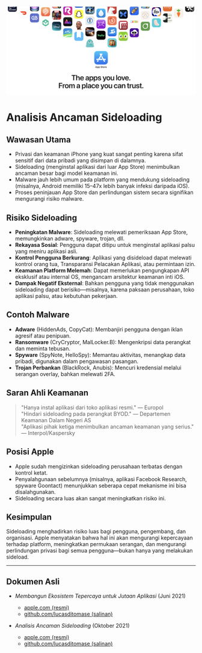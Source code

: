 ![Banner](../assets/banner.png)  

# Analisis Ancaman Sideloading  

## Wawasan Utama  

- Privasi dan keamanan iPhone yang kuat sangat penting karena sifat sensitif dari data pribadi yang disimpan di dalamnya.  
- Sideloading (menginstal aplikasi dari luar App Store) menimbulkan ancaman besar bagi model keamanan ini.  
- Malware jauh lebih umum pada platform yang mendukung sideloading (misalnya, Android memiliki 15–47x lebih banyak infeksi daripada iOS).  
- Proses peninjauan App Store dan perlindungan sistem secara signifikan mengurangi risiko malware.  

## Risiko Sideloading  

- **Peningkatan Malware**: Sideloading melewati pemeriksaan App Store, memungkinkan adware, spyware, trojan, dll.  
- **Rekayasa Sosial**: Pengguna dapat ditipu untuk menginstal aplikasi palsu yang meniru aplikasi asli.  
- **Kontrol Pengguna Berkurang**: Aplikasi yang disideload dapat melewati kontrol orang tua, Transparansi Pelacakan Aplikasi, atau permintaan izin.  
- **Keamanan Platform Melemah**: Dapat memerlukan pengungkapan API eksklusif atau internal OS, mengancam arsitektur keamanan inti iOS.  
- **Dampak Negatif Eksternal**: Bahkan pengguna yang tidak menggunakan sideloading dapat berisiko—misalnya, karena paksaan perusahaan, toko aplikasi palsu, atau kebutuhan pekerjaan.  

## Contoh Malware  

- **Adware** (HiddenAds, CopyCat): Membanjiri pengguna dengan iklan agresif atau penipuan.  
- **Ransomware** (CryCryptor, MalLocker.B): Mengenkripsi data perangkat dan meminta tebusan.  
- **Spyware** (SpyNote, HelloSpy): Memantau aktivitas, menangkap data pribadi, digunakan dalam pengawasan pasangan.  
- **Trojan Perbankan** (BlackRock, Anubis): Mencuri kredensial melalui serangan overlay, bahkan melewati 2FA.  

## Saran Ahli Keamanan  

> "Hanya instal aplikasi dari toko aplikasi resmi." — Europol  
> "Hindari sideloading pada perangkat BYOD." — Departemen Keamanan Dalam Negeri AS  
> "Aplikasi pihak ketiga menimbulkan ancaman keamanan yang serius." — Interpol/Kaspersky  

## Posisi Apple  

- Apple sudah mengizinkan sideloading perusahaan terbatas dengan kontrol ketat.  
- Penyalahgunaan sebelumnya (misalnya, aplikasi Facebook Research, spyware Goontact) menunjukkan seberapa cepat mekanisme ini bisa disalahgunakan.  
- Sideloading secara luas akan sangat meningkatkan risiko ini.  

## Kesimpulan  

Sideloading menghadirkan risiko luas bagi pengguna, pengembang, dan organisasi. Apple menyatakan bahwa hal ini akan mengurangi kepercayaan terhadap platform, meningkatkan permukaan serangan, dan mengurangi perlindungan privasi bagi semua pengguna—bukan hanya yang melakukan sideload.  

---  

## Dokumen Asli  

- *Membangun Ekosistem Tepercaya untuk Jutaan Aplikasi* (Juni 2021)  
  -  [apple.com (resmi)](https://www.apple.com/privacy/docs/Building_a_Trusted_Ecosystem_for_Millions_of_Apps.pdf)  
  -  [github.com/lucasditomase (salinan)](https://github.com/lucasditomase/app-restrictions/blob/main/summary.pdf)  

- *Analisis Ancaman Sideloading* (Oktober 2021)  
  -  [apple.com (resmi)](https://www.apple.com/privacy/docs/Building_a_Trusted_Ecosystem_for_Millions_of_Apps_A_Threat_Analysis_of_Sideloading.pdf)  
  -  [github.com/lucasditomase (salinan)](https://github.com/lucasditomase/app-restrictions/blob/main/threat-analysis.pdf)  
